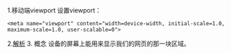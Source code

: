 1.移动端viewport
设置viewport：
```html****
<meta name="viewport" content="width=device-width, initial-scale=1.0, maximum-scale=1.0, user-scalable=0">
```
2.[解析](https://juejin.im/entry/58e750a02f301e0062367ded)
3. 概念
设备的屏幕上能用来显示我们的网页的那一块区域。
